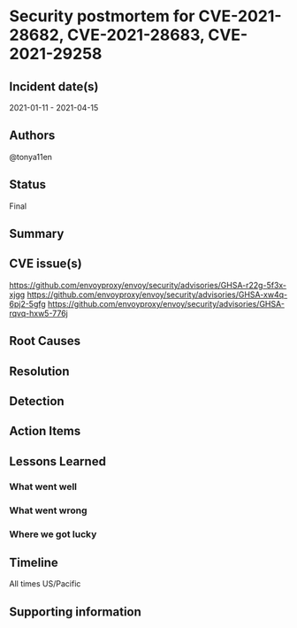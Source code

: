 # Security postmortem for CVE-2021-28682, CVE-2021-28683, CVE-2021-29258

## Incident date(s)

2021-01-11 - 2021-04-15

## Authors

@tonya11en

## Status

Final

## Summary



## CVE issue(s)

https://github.com/envoyproxy/envoy/security/advisories/GHSA-r22g-5f3x-xjgg
https://github.com/envoyproxy/envoy/security/advisories/GHSA-xw4q-6pj2-5gfg
https://github.com/envoyproxy/envoy/security/advisories/GHSA-rqvq-hxw5-776j

## Root Causes



## Resolution



## Detection



## Action Items


## Lessons Learned

### What went well

### What went wrong

### Where we got lucky

## Timeline

All times US/Pacific


## Supporting information

